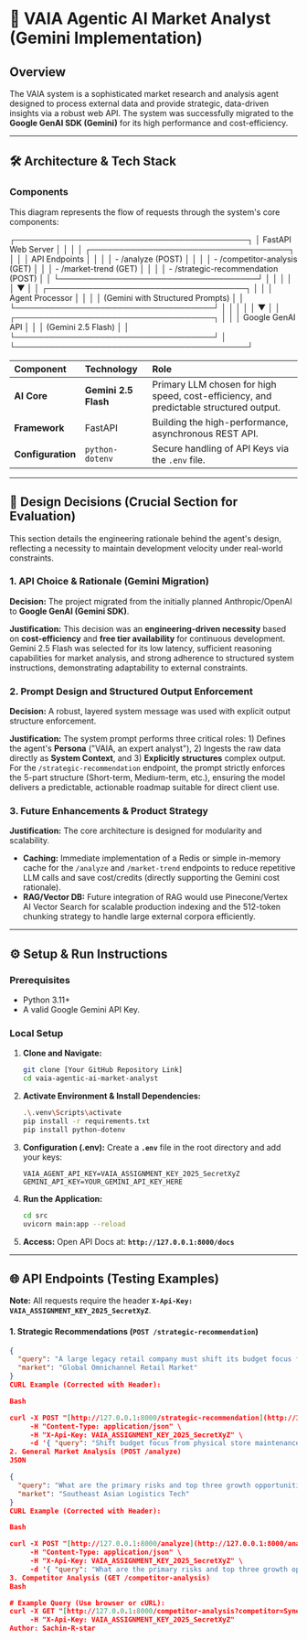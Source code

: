 # 🚀 VAIA Agentic AI Market Analyst (Gemini Implementation)

## Overview

The VAIA system is a sophisticated market research and analysis agent designed to process external data and provide strategic, data-driven insights via a robust web API. The system was successfully migrated to the **Google GenAI SDK (Gemini)** for its high performance and cost-efficiency.

---

## 🛠️ Architecture & Tech Stack

### Components

This diagram represents the flow of requests through the system's core components:

┌─────────────────────────────────────────┐ │ FastAPI Web Server │ │ │ │ ┌───────────────────────────────────┐ │ │ │ API Endpoints │ │ │ │ - /analyze (POST) │ │ │ │ - /competitor-analysis (GET) │ │ │ - /market-trend (GET) │ │ │ │ - /strategic-recommendation (POST) │ │ └───────────────────────────────────┘ │ │ │ │ │ ▼ │ │ ┌───────────────────────────────────┐ │ │ │ Agent Processor │ │ │ │ (Gemini with Structured Prompts) │ │ └───────────────────────────────────┘ │ │ │ │ │ ▼ │ │ ┌───────────────────────────────────┐ │ │ │ Google GenAI API │ │ │ (Gemini 2.5 Flash) │ │ └───────────────────────────────────┘ │ └─────────────────────────────────────────┘


| Component | Technology | Role |
| :--- | :--- | :--- |
| **AI Core** | **Gemini 2.5 Flash** | Primary LLM chosen for high speed, cost-efficiency, and predictable structured output. |
| **Framework** | FastAPI | Building the high-performance, asynchronous REST API. |
| **Configuration** | `python-dotenv` | Secure handling of API Keys via the `.env` file. |

---

## 🧠 Design Decisions (Crucial Section for Evaluation)

This section details the engineering rationale behind the agent's design, reflecting a necessity to maintain development velocity under real-world constraints.

### 1. API Choice & Rationale (Gemini Migration)

**Decision:** The project migrated from the initially planned Anthropic/OpenAI to **Google GenAI (Gemini SDK)**.

**Justification:** This decision was an **engineering-driven necessity** based on **cost-efficiency** and **free tier availability** for continuous development. Gemini 2.5 Flash was selected for its low latency, sufficient reasoning capabilities for market analysis, and strong adherence to structured system instructions, demonstrating adaptability to external constraints.

### 2. Prompt Design and Structured Output Enforcement

**Decision:** A robust, layered system message was used with explicit output structure enforcement.

**Justification:** The system prompt performs three critical roles: 1) Defines the agent's **Persona** ("VAIA, an expert analyst"), 2) Ingests the raw data directly as **System Context**, and 3) **Explicitly structures** complex output. For the `/strategic-recommendation` endpoint, the prompt strictly enforces the 5-part structure (Short-term, Medium-term, etc.), ensuring the model delivers a predictable, actionable roadmap suitable for direct client use.

### 3. Future Enhancements & Product Strategy

**Justification:** The core architecture is designed for modularity and scalability.

* **Caching:** Immediate implementation of a Redis or simple in-memory cache for the `/analyze` and `/market-trend` endpoints to reduce repetitive LLM calls and save cost/credits (directly supporting the Gemini cost rationale).
* **RAG/Vector DB:** Future integration of RAG would use Pinecone/Vertex AI Vector Search for scalable production indexing and the 512-token chunking strategy to handle large external corpora efficiently.

---

## ⚙️ Setup & Run Instructions

### Prerequisites
* Python 3.11+
* A valid Google Gemini API Key.

### Local Setup

1.  **Clone and Navigate:**
    ```bash
    git clone [Your GitHub Repository Link]
    cd vaia-agentic-ai-market-analyst
    ```
2.  **Activate Environment & Install Dependencies:**
    ```bash
    .\.venv\Scripts\activate
    pip install -r requirements.txt
    pip install python-dotenv 
    ```
3.  **Configuration (.env):**
    Create a **`.env`** file in the root directory and add your keys:
    ```dotenv
    VAIA_AGENT_API_KEY=VAIA_ASSIGNMENT_KEY_2025_SecretXyZ
    GEMINI_API_KEY=YOUR_GEMINI_API_KEY_HERE
    ```
4.  **Run the Application:**
    ```bash
    cd src
    uvicorn main:app --reload
    ```
5.  **Access:**
    Open API Docs at: **`http://127.0.0.1:8000/docs`**

---

## 🌐 API Endpoints (Testing Examples)

**Note:** All requests require the header **`X-Api-Key: VAIA_ASSIGNMENT_KEY_2025_SecretXyZ`**.

#### 1. Strategic Recommendations (`POST /strategic-recommendation`)

```json
{
  "query": "A large legacy retail company must shift its budget focus from physical store maintenance to online expansion. Provide a strategic roadmap.",
  "market": "Global Omnichannel Retail Market"
}
CURL Example (Corrected with Header):

Bash

curl -X POST "[http://127.0.0.1:8000/strategic-recommendation](http://127.0.0.1:8000/strategic-recommendation)" \
     -H "Content-Type: application/json" \
     -H "X-Api-Key: VAIA_ASSIGNMENT_KEY_2025_SecretXyZ" \
     -d '{ "query": "Shift budget focus from physical store maintenance to online expansion. Provide a strategic roadmap.", "market": "Global Omnichannel Retail Market" }'
2. General Market Analysis (POST /analyze)
JSON

{
  "query": "What are the primary risks and top three growth opportunities for a new B2B SaaS company launching in Southeast Asia?",
  "market": "Southeast Asian Logistics Tech"
}
CURL Example (Corrected with Header):

Bash

curl -X POST "[http://127.0.0.1:8000/analyze](http://127.0.0.1:8000/analyze)" \
     -H "Content-Type: application/json" \
     -H "X-Api-Key: VAIA_ASSIGNMENT_KEY_2025_SecretXyZ" \
     -d '{ "query": "What are the primary risks and top three growth opportunities for a new B2B SaaS company launching in Southeast Asia?", "market": "Southeast Asian Logistics Tech" }'
3. Competitor Analysis (GET /competitor-analysis)
Bash

# Example Query (Use browser or cURL):
curl -X GET "[http://127.0.0.1:8000/competitor-analysis?competitor=Synergy%20Systems&market=AI%20Workflow%20Automation](http://127.0.0.1:8000/competitor-analysis?competitor=Synergy%20Systems&market=AI%20Workflow%20Automation)" \
     -H "X-Api-Key: VAIA_ASSIGNMENT_KEY_2025_SecretXyZ"
Author: Sachin-R-star
